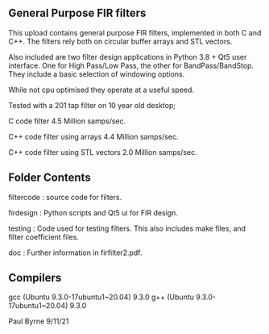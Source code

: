 General Purpose FIR filters
---------------------------

This upload contains general purpose FIR filters,
implemented in both C and C++. The filters rely
both on circular buffer arrays and STL vectors.

Also included are two filter design applications
in Python 3.8 + Qt5 user interface. One for
High Pass/Low Pass, the other for BandPass/BandStop.
They include a basic selection of windowing options.

While not cpu optimised they operate at a useful speed.

Tested with a 201 tap filter on 10 year old desktop;

C code filter 4.5 Million samps/sec.

C++ code filter using arrays 4.4 Million samps/sec.

C++ code filter using STL vectors 2.0 Million samps/sec.


Folder Contents
---------------

filtercode : source code for filters.

firdesign : Python scripts and Qt5 ui for FIR design.

testing : Code used for testing filters. This also includes
          make files, and filter coefficient files.
          
doc : Further information in firfilter2.pdf.

Compilers
---------
gcc (Ubuntu 9.3.0-17ubuntu1~20.04) 9.3.0
g++ (Ubuntu 9.3.0-17ubuntu1~20.04) 9.3.0







Paul Byrne 9/11/21
